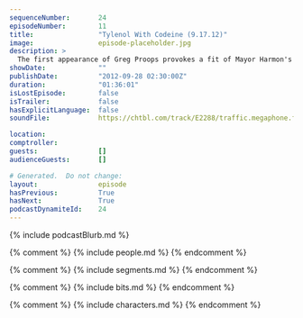 ```yaml
---
sequenceNumber:       24
episodeNumber:        11
title:                "Tylenol With Codeine (9.17.12)"
image:                episode-placeholder.jpg
description: >
  The first appearance of Greg Proops provokes a fit of Mayor Harmon's pointless political rants and a D&D adventure that shall forever be remembered as involving unicorn pee.
showDate:             ""
publishDate:          "2012-09-28 02:30:00Z"
duration:             "01:36:01"
isLostEpisode:        false
isTrailer:            false
hasExplicitLanguage:  false
soundFile:            https://chtbl.com/track/E2288/traffic.megaphone.fm/STA8755972312.mp3?updated=1555713084

location:             
comptroller:          
guests:               []
audienceGuests:       []

# Generated.  Do not change:
layout:               episode
hasPrevious:          True
hasNext:              True
podcastDynamiteId:    24
---
```


{% include podcastBlurb.md %}

{% comment %}
{% include people.md %}
{% endcomment %}

{% comment %}
{% include segments.md %}
{% endcomment %}

{% comment %}
{% include bits.md %}
{% endcomment %}

{% comment %}
{% include characters.md %}
{% endcomment %}
